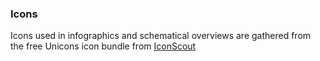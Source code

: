 ### Icons
Icons used in infographics and schematical overviews are gathered from the free Unicons icon bundle from [IconScout](https://iconscout.com/unicons)